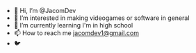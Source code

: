 - 👋 Hi, I’m @JacomDev
- 👀 I’m interested in making videogames or software in general
- 🌱 I’m currently learning I'm in high school
- 📫 How to reach me jacomdev1@gmail.com
- 🐦 

<!---
JacomDev/JacomDev is a ✨ special ✨ repository because its `README.md` (this file) appears on your GitHub profile.
You can click the Preview link to take a look at your changes.
--->

